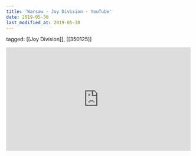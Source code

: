 ```yaml
---
title: 'Warsaw - Joy Division - YouTube'
date: 2019-05-30
last_modified_at: 2019-05-30
---
```

tagged: [[Joy Division]], [[350125]]
<iframe allow="accelerometer; autoplay; clipboard-write; encrypted-media; gyroscope; picture-in-picture" allowfullscreen="" frameborder="0" height="281" id="youtube_iframe" src="https://www.youtube.com/embed/serIf92zTDc?feature=oembed&amp;enablejsapi=1&amp;origin=https://safe.txmblr.com&amp;wmode=opaque" width="500"></iframe>